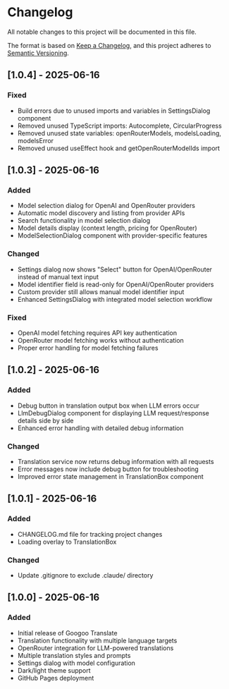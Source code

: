 # Changelog

All notable changes to this project will be documented in this file.

The format is based on [Keep a Changelog](https://keepachangelog.com/en/1.0.0/),
and this project adheres to [Semantic Versioning](https://semver.org/spec/v2.0.0.html).

## [1.0.4] - 2025-06-16

### Fixed

- Build errors due to unused imports and variables in SettingsDialog component
- Removed unused TypeScript imports: Autocomplete, CircularProgress
- Removed unused state variables: openRouterModels, modelsLoading, modelsError
- Removed unused useEffect hook and getOpenRouterModelIds import

## [1.0.3] - 2025-06-16

### Added

- Model selection dialog for OpenAI and OpenRouter providers
- Automatic model discovery and listing from provider APIs
- Search functionality in model selection dialog
- Model details display (context length, pricing for OpenRouter)
- ModelSelectionDialog component with provider-specific features

### Changed

- Settings dialog now shows "Select" button for OpenAI/OpenRouter instead of manual text input
- Model identifier field is read-only for OpenAI/OpenRouter providers
- Custom provider still allows manual model identifier input
- Enhanced SettingsDialog with integrated model selection workflow

### Fixed

- OpenAI model fetching requires API key authentication
- OpenRouter model fetching works without authentication
- Proper error handling for model fetching failures

## [1.0.2] - 2025-06-16

### Added

- Debug button in translation output box when LLM errors occur
- LlmDebugDialog component for displaying LLM request/response details side by side
- Enhanced error handling with detailed debug information

### Changed

- Translation service now returns debug information with all requests
- Error messages now include debug button for troubleshooting
- Improved error state management in TranslationBox component

## [1.0.1] - 2025-06-16

### Added

- CHANGELOG.md file for tracking project changes
- Loading overlay to TranslationBox

### Changed

- Update .gitignore to exclude .claude/ directory

## [1.0.0] - 2025-06-16

### Added

- Initial release of Googoo Translate
- Translation functionality with multiple language targets
- OpenRouter integration for LLM-powered translations
- Multiple translation styles and prompts
- Settings dialog with model configuration
- Dark/light theme support
- GitHub Pages deployment
